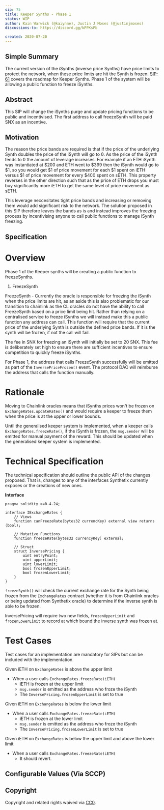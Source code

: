 ```yaml
---
sip: 75
title: Keeper Synths - Phase 1
status: WIP
author: Kain Warwick (@kaiynne), Justin J Moses (@justinjmoses)
discussions-to: https://discord.gg/kPPKsPb

created: 2020-07-20
---
```


## Simple Summary

The current version of the iSynths (inverse price Synths) have price limits to protect the network, when these price limits are hit the Synth is frozen. [SIP-61](./sip-61/md) covers the roadmap for Keeper Synths. Phase 1 of the system will be allowing a public function to freeze iSynths.

## Abstract

This SIP will change the iSynths purge and update pricing functions to be public and incentivised. The first address to call freezeSynth will be paid SNX as an incentive.

## Motivation

The reason the price bands are required is that if the price of the underlying Synth doubles the price of the iSynth will go to 0. As the price of the iSynth tends to 0 the amount of leverage increases. For example if an ETH iSynth was instantiated at $200 and ETH went to $399 then the iSynth would go to $1, so you would get $1 of price movement for each $1 spent on iETH versus $1 of price movement for every \$400 spent on sETH. This property reverses in the other direction such that as the price of ETH drops you must buy significantly more iETH to get the same level of price movement as sETH.

This leverage neccesitates tight price bands and increasing or removing them would add significant risk to the network. The solution proposed in this SIP therefore leaves the bands as is and instead improves the freezing process by incentivising anyone to call public functions to manage iSynth freezing.

## Specification

# Overview

Phase 1 of the Keeper synths will be creating a public function to freezeSynths.

1. FreezeSynth

FreezeSynth - Currently the oracle is responsible for freezing the iSynth when the price limits are hit, as an aside this is also problematic for our transition to chainlink as the CL oracles do not have the ability to call FreezeSynth based on a price limit being hit. Rather than relying on a centralised service to freeze iSynths we will instead make this a public function any address can call. This function will require that the current price of the underlying Synth is outside the defined price bands. If it is the synth will be frozen, if not the call will fail.

The fee in SNX for freezing an iSynth will initially be set to 20 SNX. This fee is deliberately set high to ensure there are sufficient incentives to ensure competition to quickly freeze iSynths.

For Phase 1, the address that calls FreezeSynth successfully will be emitted as part of the `InversePriceFrozen()` event. The protocol DAO will reimburse the address that calls the function manually.

# Rationale

Moving to Chainlink oracles means that iSynths prices won't be frozen on `ExchangeRates.updateRates()` and would require a keeper to freeze them when the price is at the upper or lower bounds.

Until the generalised keeper system is implemented, when a keeper calls `ExchangeRates.freezeRate()`, if the iSynth is frozen, the `msg.sender` will be emitted for manual payment of the reward. This should be updated when the generalised keeper system is implemented.

# Technical Specification

<!--The technical specification should describe the syntax and semantics of any new feature.-->

The technical specification should outline the public API of the changes proposed. That is, changes to any of the interfaces Synthetix currently exposes or the creations of new ones.

**Interface**

```
pragma solidity >=0.4.24;

interface IExchangeRates {
    // Views
    function canFreezeRate(bytes32 currencKey) external view returns (bool);

    // Mutative Functions
    function freezeRate(bytes32 currencyKey) external;

    // Struct
    struct InversePricing {
        uint entryPoint;
        uint upperLimit;
        uint lowerLimit;
        bool frozenUpperLimit;
        bool frozenLowerLimit;
    }
}
```

`freezeSynth()` will check the current exchange rate for the Synth being frozen from the `ExchangeRates` contract (whether it is from Chainlink oracles or being updated from Synthetix oracle) to determine if the inverse synth is able to be frozen.

InversePricing will require two new fields, `frozenUpperLimit` and `frozenLowerLimit` to record at which bound the inverse synth was frozen at.

# Test Cases

<!--Test cases for an implementation are mandatory for SIPs but can be included with the implementation..-->

Test cases for an implementation are mandatory for SIPs but can be included with the implementation.

Given iETH on `ExchangeRates` is above the upper limit

- When a user calls `ExchangeRates.freezeRate(iETH)`
  - iETH is frozen at the upper limit
  - `msg.sender` is emitted as the address who froze the iSynth
  - The `InversePricing.frozenUpperLimit` is set to true

Given iETH on `ExchangeRates` is below the lower limit

- When a user calls `ExchangeRates.freezeRate(iETH)`
  - iETH is frozen at the lower limit
  - `msg.sender` is emitted as the address who froze the iSynth
  - The `InversePricing.frozenLowerLimit` is set to true

Given iETH on `ExchangeRates` is below the upper limit and above the lower limit

- When a user calls `ExchangeRates.freezeRate(iETH)`
  - It should revert.

## Configurable Values (Via SCCP)

## Copyright

Copyright and related rights waived via [CC0](https://creativecommons.org/publicdomain/zero/1.0/).

